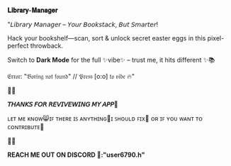 **𝐋𝐢𝐛𝐫𝐚𝐫𝐲-𝐌𝐚𝐧𝐚𝐠𝐞𝐫**

"𝘓𝘪𝘣𝘳𝘢𝘳𝘺 𝘔𝘢𝘯𝘢𝘨𝘦𝘳 – 𝘠𝘰𝘶𝘳 𝘉𝘰𝘰𝘬𝘴𝘵𝘢𝘤𝘬, 𝘉𝘶𝘵 𝘚𝘮𝘢𝘳𝘵𝘦𝘳!

Hack your bookshelf—scan, sort & unlock secret easter eggs in this pixel-perfect throwback.

Switch to **Dark Mode** for the full ✨vibe✨ – trust me, it hits different ✨📚

𝔈𝔯𝔯𝔬𝔯: "𝔅𝔬𝔯𝔦𝔫𝔤 𝔫𝔬𝔱 𝔣𝔬𝔲𝔫𝔡" // 𝔓𝔯𝔢𝔰𝔰 [o:o] 𝔱𝔬 𝔳𝔦𝔟𝔢 🔥"

💮💮


**𝘛𝘏𝘈𝘕𝘒𝘚 𝘍𝘖𝘙 𝘙𝘌𝘝𝘐𝘝𝘌𝘞𝘐𝘕𝘎 𝘔𝘠 𝘈𝘗𝘗💙**


ʟᴇᴛ ᴍᴇ ᴋɴᴏᴡ😸ɪꜰ ᴛʜᴇʀᴇ ɪꜱ ᴀɴʏᴛʜɪɴɢ👾ɪ ꜱʜᴏᴜʟᴅ ꜰɪx💪 ᴏʀ ɪꜰ ʏᴏᴜ ᴡᴀɴᴛ ᴛᴏ ᴄᴏɴᴛʀɪʙᴜᴛᴇ🌟


💮💮

**REACH ME OUT ON DISCORD 👾:"user6790.h"**
